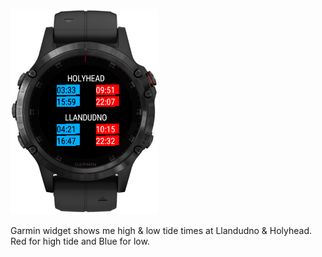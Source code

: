 ![screenshot1](screenshots/Screenshot1.png "screenshot1")

Garmin widget shows me high & low tide times at Llandudno & Holyhead. Red for high tide and Blue for low.